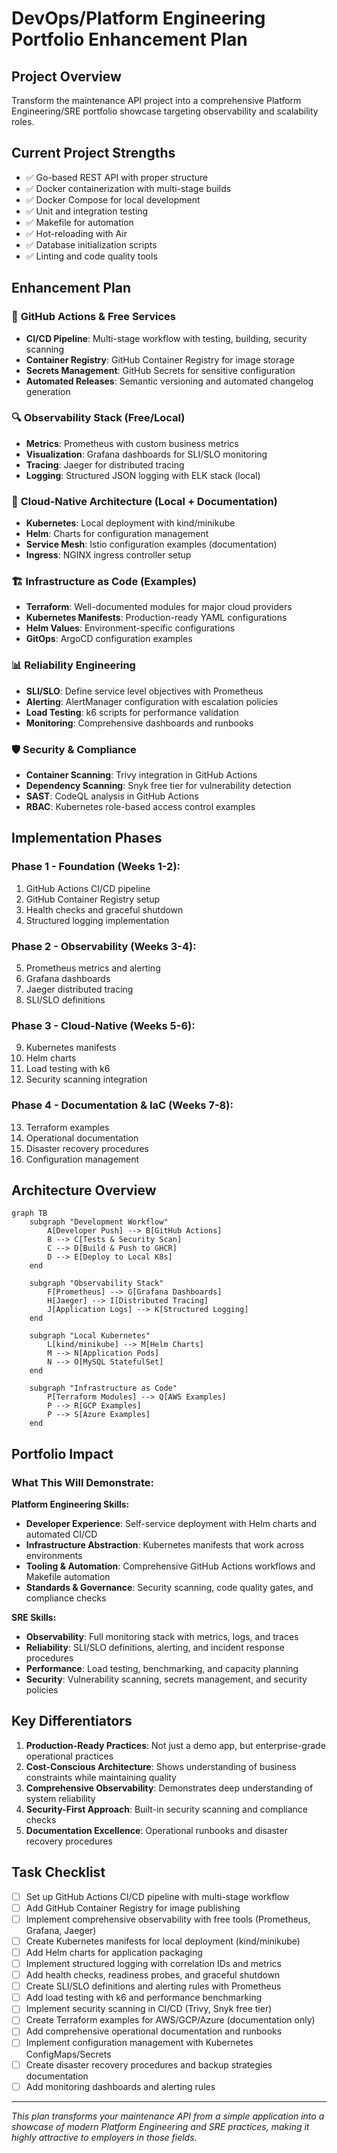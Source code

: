 # DevOps/Platform Engineering Portfolio Enhancement Plan

## Project Overview
Transform the maintenance API project into a comprehensive Platform Engineering/SRE portfolio showcase targeting observability and scalability roles.

## Current Project Strengths
- ✅ Go-based REST API with proper structure
- ✅ Docker containerization with multi-stage builds
- ✅ Docker Compose for local development
- ✅ Unit and integration testing
- ✅ Makefile for automation
- ✅ Hot-reloading with Air
- ✅ Database initialization scripts
- ✅ Linting and code quality tools

## Enhancement Plan

### 🔄 **GitHub Actions & Free Services**
- **CI/CD Pipeline**: Multi-stage workflow with testing, building, security scanning
- **Container Registry**: GitHub Container Registry for image storage
- **Secrets Management**: GitHub Secrets for sensitive configuration
- **Automated Releases**: Semantic versioning and automated changelog generation

### 🔍 **Observability Stack (Free/Local)**
- **Metrics**: Prometheus with custom business metrics
- **Visualization**: Grafana dashboards for SLI/SLO monitoring
- **Tracing**: Jaeger for distributed tracing
- **Logging**: Structured JSON logging with ELK stack (local)

### 🚀 **Cloud-Native Architecture (Local + Documentation)**
- **Kubernetes**: Local deployment with kind/minikube
- **Helm**: Charts for configuration management
- **Service Mesh**: Istio configuration examples (documentation)
- **Ingress**: NGINX ingress controller setup

### 🏗️ **Infrastructure as Code (Examples)**
- **Terraform**: Well-documented modules for major cloud providers
- **Kubernetes Manifests**: Production-ready YAML configurations
- **Helm Values**: Environment-specific configurations
- **GitOps**: ArgoCD configuration examples

### 📊 **Reliability Engineering**
- **SLI/SLO**: Define service level objectives with Prometheus
- **Alerting**: AlertManager configuration with escalation policies
- **Load Testing**: k6 scripts for performance validation
- **Monitoring**: Comprehensive dashboards and runbooks

### 🛡️ **Security & Compliance**
- **Container Scanning**: Trivy integration in GitHub Actions
- **Dependency Scanning**: Snyk free tier for vulnerability detection
- **SAST**: CodeQL analysis in GitHub Actions
- **RBAC**: Kubernetes role-based access control examples

## Implementation Phases

### **Phase 1 - Foundation (Weeks 1-2):**
1. GitHub Actions CI/CD pipeline
2. GitHub Container Registry setup
3. Health checks and graceful shutdown
4. Structured logging implementation

### **Phase 2 - Observability (Weeks 3-4):**
5. Prometheus metrics and alerting
6. Grafana dashboards
7. Jaeger distributed tracing
8. SLI/SLO definitions

### **Phase 3 - Cloud-Native (Weeks 5-6):**
9. Kubernetes manifests
10. Helm charts
11. Load testing with k6
12. Security scanning integration

### **Phase 4 - Documentation & IaC (Weeks 7-8):**
13. Terraform examples
14. Operational documentation
15. Disaster recovery procedures
16. Configuration management

## Architecture Overview

```mermaid
graph TB
    subgraph "Development Workflow"
        A[Developer Push] --> B[GitHub Actions]
        B --> C[Tests & Security Scan]
        C --> D[Build & Push to GHCR]
        D --> E[Deploy to Local K8s]
    end
    
    subgraph "Observability Stack"
        F[Prometheus] --> G[Grafana Dashboards]
        H[Jaeger] --> I[Distributed Tracing]
        J[Application Logs] --> K[Structured Logging]
    end
    
    subgraph "Local Kubernetes"
        L[kind/minikube] --> M[Helm Charts]
        M --> N[Application Pods]
        N --> O[MySQL StatefulSet]
    end
    
    subgraph "Infrastructure as Code"
        P[Terraform Modules] --> Q[AWS Examples]
        P --> R[GCP Examples]
        P --> S[Azure Examples]
    end
```

## Portfolio Impact

### **What This Will Demonstrate:**

**Platform Engineering Skills:**
- **Developer Experience**: Self-service deployment with Helm charts and automated CI/CD
- **Infrastructure Abstraction**: Kubernetes manifests that work across environments
- **Tooling & Automation**: Comprehensive GitHub Actions workflows and Makefile automation
- **Standards & Governance**: Security scanning, code quality gates, and compliance checks

**SRE Skills:**
- **Observability**: Full monitoring stack with metrics, logs, and traces
- **Reliability**: SLI/SLO definitions, alerting, and incident response procedures
- **Performance**: Load testing, benchmarking, and capacity planning
- **Security**: Vulnerability scanning, secrets management, and security policies

## Key Differentiators

1. **Production-Ready Practices**: Not just a demo app, but enterprise-grade operational practices
2. **Cost-Conscious Architecture**: Shows understanding of business constraints while maintaining quality
3. **Comprehensive Observability**: Demonstrates deep understanding of system reliability
4. **Security-First Approach**: Built-in security scanning and compliance checks
5. **Documentation Excellence**: Operational runbooks and disaster recovery procedures

## Task Checklist

- [ ] Set up GitHub Actions CI/CD pipeline with multi-stage workflow
- [ ] Add GitHub Container Registry for image publishing
- [ ] Implement comprehensive observability with free tools (Prometheus, Grafana, Jaeger)
- [ ] Create Kubernetes manifests for local deployment (kind/minikube)
- [ ] Add Helm charts for application packaging
- [ ] Implement structured logging with correlation IDs and metrics
- [ ] Add health checks, readiness probes, and graceful shutdown
- [ ] Create SLI/SLO definitions and alerting rules with Prometheus
- [ ] Add load testing with k6 and performance benchmarking
- [ ] Implement security scanning in CI/CD (Trivy, Snyk free tier)
- [ ] Create Terraform examples for AWS/GCP/Azure (documentation only)
- [ ] Add comprehensive operational documentation and runbooks
- [ ] Implement configuration management with Kubernetes ConfigMaps/Secrets
- [ ] Create disaster recovery procedures and backup strategies documentation
- [ ] Add monitoring dashboards and alerting rules

---

*This plan transforms your maintenance API from a simple application into a showcase of modern Platform Engineering and SRE practices, making it highly attractive to employers in those fields.*